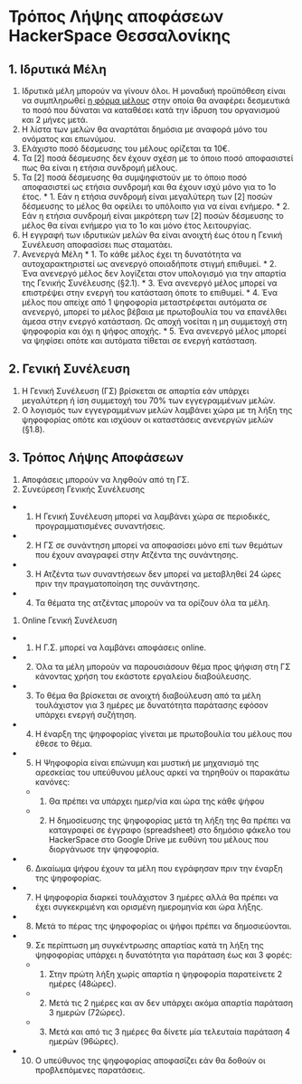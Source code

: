 # Τρόπος Λήψης αποφάσεων HackerSpace Θεσσαλονίκης

## 1. Ιδρυτικά Μέλη

  1. Ιδρυτικά μέλη μπορούν να γίνουν όλοι. Η μοναδική προϋπόθεση είναι να συμπληρωθεί [η φόρμα μέλους](http://bit.ly/HSskg) στην οποία θα αναφέρει δεσμευτικά το ποσό που δύναται να καταθέσει κατά την ίδρυση του οργανισμού και 2 μήνες μετά.
  1. Η λίστα των μελών θα αναρτάται δημόσια με αναφορά μόνο του ονόματος και επωνύμου.
  1. Ελάχιστο ποσό δέσμευσης του μέλους ορίζεται τα 10€.
  1. Τα [2] ποσά δέσμευσης δεν έχουν σχέση με το όποιο ποσό αποφασιστεί πως θα είναι η ετήσια συνδρομή μέλους.
  1. Τα [2] ποσά δέσμευσης θα συμψηφιστούν με το όποιο ποσό αποφασιστεί ως ετήσια συνδρομή και θα έχουν ισχύ μόνο για το 1ο έτος.
    * 1. Εάν η ετήσια συνδρομή είναι μεγαλύτερη των [2] ποσών δέσμευσης το μέλος θα οφείλει το υπόλοιπο για να είναι ενήμερο.
    * 2. Εάν η ετήσια συνδρομή είναι μικρότερη των [2] ποσών δέσμευσης το μέλος θα είναι ενήμερο για το 1ο και μόνο έτος λειτουργίας.
  1. Η εγγραφή των ιδρυτικών μελών θα είναι ανοιχτή έως ότου η Γενική Συνέλευση αποφασίσει πως σταματάει.
  1. Ανενεργά Μέλη
    * 1. Το κάθε μέλος έχει τη δυνατότητα να αυτοχαρακτηριστεί ως ανενεργό οποιαδήποτε στιγμή επιθυμεί.
    * 2. Ένα ανενεργό μέλος δεν λογίζεται στον υπολογισμό για την απαρτία της Γενικής Συνέλευσης (§2.1).
    * 3. Ένα ανενεργό μέλος μπορεί να επιστρέψει στην ενεργή του κατάσταση όποτε το επιθυμεί.
    * 4. Ένα μέλος που απείχε από 1 ψηφοφορία μεταστρέφεται αυτόματα σε ανενεργό, μπορεί το μέλος βέβαια με πρωτοβουλία του να επανέλθει άμεσα στην ενεργό κατάσταση. Ως αποχή νοείται η μη συμμετοχή στη ψηφοφορία και όχι η ψήφος αποχής.
    * 5. Ένα ανενεργό μέλος μπορεί να ψηφίσει οπότε και αυτόματα τίθεται σε ενεργή κατάσταση.

## 2. Γενική Συνέλευση

  1. Η Γενική Συνέλευση (ΓΣ) βρίσκεται σε απαρτία εάν υπάρχει μεγαλύτερη ή ίση συμμετοχή  του 70% των εγγεγραμμένων μελών.
  1. Ο λογισμός των εγγεγραμμένων μελών λαμβάνει χώρα με τη λήξη της ψηφοφορίας οπότε και ισχύουν οι καταστάσεις ανενεργών μελών (§1.8).

## 3. Τρόπος Λήψης Αποφάσεων

1. Αποφάσεις μπορούν να ληφθούν από τη ΓΣ.
1. Συνεύρεση Γενικής Συνέλευσης
  * 1. Η Γενική Συνέλευση μπορεί να λαμβάνει χώρα σε περιοδικές, προγραμματισμένες συναντήσεις.
  * 2. Η ΓΣ σε συνάντηση μπορεί να αποφασίσει μόνο επί των θεμάτων που έχουν αναγραφεί στην Ατζέντα της συνάντησης.
  * 3. Η Ατζέντα των συναντήσεων δεν μπορεί να μεταβληθεί 24 ώρες πριν την πραγματοποίηση της συνάντησης.
  * 4. Τα θέματα της ατζέντας μπορούν να τα ορίζουν όλα τα μέλη.
1. Online Γενική Συνέλευση
  * 1. Η Γ.Σ. μπορεί να λαμβάνει αποφάσεις online.
  * 2. Όλα τα μέλη μπορούν να παρουσιάσουν θέμα προς ψήφιση στη ΓΣ κάνοντας χρήση του εκάστοτε εργαλείου διαβούλευσης.
  * 3. Το θέμα θα βρίσκεται σε ανοιχτή διαβούλευση από τα μέλη τουλάχιστον για 3 ημέρες με δυνατότητα παράτασης εφόσον υπάρχει ενεργή συζήτηση.
  * 4. Η έναρξη της ψηφοφορίας γίνεται με πρωτοβουλία του μέλους που έθεσε το θέμα.
  * 5. Η Ψηφοφορία είναι επώνυμη και μυστική με μηχανισμό της αρεσκείας του υπεύθυνου μέλους αρκεί να τηρηθούν οι παρακάτω κανόνες:
    * 1. Θα πρέπει να υπάρχει ημερ/νία και ώρα της κάθε ψήφου
    * 2. Η δημοσίευσης της ψηφοφορίας μετά τη λήξη της θα πρέπει να καταγραφεί σε έγγραφο (spreadsheet) στο δημόσιο φάκελο του HackerSpace στο Google Drive με ευθύνη του μέλους που διοργάνωσε την ψηφοφορία.
  * 6. Δικαίωμα ψήφου έχουν τα μέλη που εγράφησαν πριν την έναρξη της ψηφοφορίας.
  * 7. Η ψηφοφορία διαρκεί τουλάχιστον 3 ημέρες αλλά θα πρέπει να έχει συγκεκριμένη και ορισμένη ημερομηνία και ώρα λήξης.
  * 8. Μετά το πέρας της ψηφοφορίας οι ψήφοι πρέπει να δημοσιεύονται.
  * 9. Σε περίπτωση μη συγκέντρωσης απαρτίας κατά τη λήξη της ψηφοφορίας υπάρχει η δυνατότητα για παράταση έως και 3 φορές:
    * 1. Στην πρώτη λήξη χωρίς απαρτία η ψηφοφορία παρατείνετε 2 ημέρες (48ώρες).
    * 2. Μετά τις 2 ημέρες και αν δεν υπάρχει ακόμα απαρτία παράταση 3 ημερών (72ώρες).
    * 3. Μετά και από τις 3 ημέρες θα δίνετε μία τελευταία παράταση 4 ημερών (96ώρες).
  * 10. Ο υπεύθυνος της ψηφοφορίας αποφασίζει εάν θα δοθούν οι προβλεπόμενες παρατάσεις.
